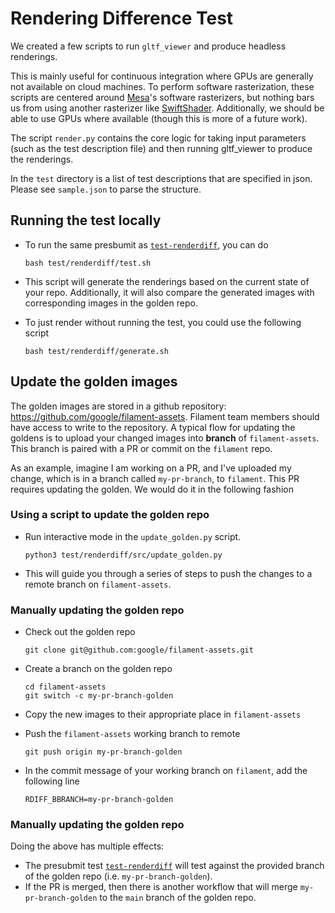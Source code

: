 # Rendering Difference Test

We created a few scripts to run `gltf_viewer` and produce headless renderings.

This is mainly useful for continuous integration where GPUs are generally not available on cloud
machines. To perform software rasterization, these scripts are centered around [Mesa]'s software
rasterizers, but nothing bars us from using another rasterizer like [SwiftShader]. Additionally,
we should be able to use GPUs where available (though this is more of a future work).

The script `render.py` contains the core logic for taking input parameters (such as the test
description file) and then running gltf_viewer to produce the renderings.

In the `test` directory is a list of test descriptions that are specified in json.  Please see
`sample.json` to parse the structure.

## Running the test locally
 - To run the same presbumit as [`test-renderdiff`](resubmit-renderdiff), you can do

   ```
   bash test/renderdiff/test.sh
   ```

 - This script will generate the renderings based on the current state of your repo.
   Additionally, it will also compare the generated images with corresponding images in the
   golden repo.
 - To just render without running the test, you could use the following script

   ```
   bash test/renderdiff/generate.sh
   ```

## Update the golden images
The golden images are stored in a github repository: https://github.com/google/filament-assets.
Filament team members should have access to write to the repository. A typical flow for updating
the goldens is to upload your changed images into **branch** of `filament-assets`. This branch is
paired with a PR or commit on the `filament` repo.

As an example, imagine I am working on a PR, and I've uploaded my change, which is in a branch
called `my-pr-branch`, to `filament`. This PR requires updating the golden. We would do it
in the following fashion

### Using a script to update the golden repo

 - Run interactive mode in the `update_golden.py` script.

   ```
   python3 test/renderdiff/src/update_golden.py
   ```

 - This will guide you through a series of steps to push the changes to a remote branch
   on `filament-assets`.

### Manually updating the golden repo

 - Check out the golden repo

   ```
   git clone git@github.com:google/filament-assets.git
   ```

 - Create a branch on the golden repo

   ```
   cd filament-assets
   git switch -c my-pr-branch-golden
   ```

 - Copy the new images to their appropriate place in `filament-assets`
 - Push the `filament-assets` working branch to remote
   
   ```
   git push origin my-pr-branch-golden
   ```

 - In the commit message of your working branch on `filament`, add the following line

   ```
   RDIFF_BBRANCH=my-pr-branch-golden
   ```

### Manually updating the golden repo

Doing the above has multiple effects:
 - The presubmit test [`test-renderdiff`][presubmit-renderdiff] will test against the provided
   branch of the golden repo (i.e. `my-pr-branch-golden`).
 - If the PR is merged, then there is another workflow that will merge `my-pr-branch-golden` to
   the `main` branch of the golden repo.

[Mesa]: https://docs.mesa3d.org
[SwiftShader]: https://github.com/google/swiftshader
[presubmit-renderdiff]: https://github.com/google/filament/blob/e85dfe75c86106a05019e13ccdbef67e030af675/.github/workflows/presubmit.yml#L118
